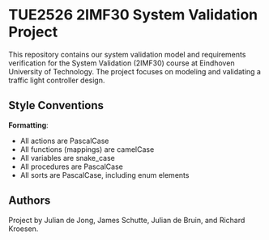# TUE2526 2IMF30 System Validation Project

This repository contains our system validation model and requirements verification for the System Validation (2IMF30) course at Eindhoven University of Technology. The project focuses on modeling and validating a traffic light controller design.

## Style Conventions

**Formatting**: 
- All actions are PascalCase
- All functions (mappings) are camelCase
- All variables are snake_case
- All procedures are PascalCase
- All sorts are PascalCase, including enum elements


## Authors

Project by Julian de Jong, James Schutte, Julian de Bruin, and Richard Kroesen.